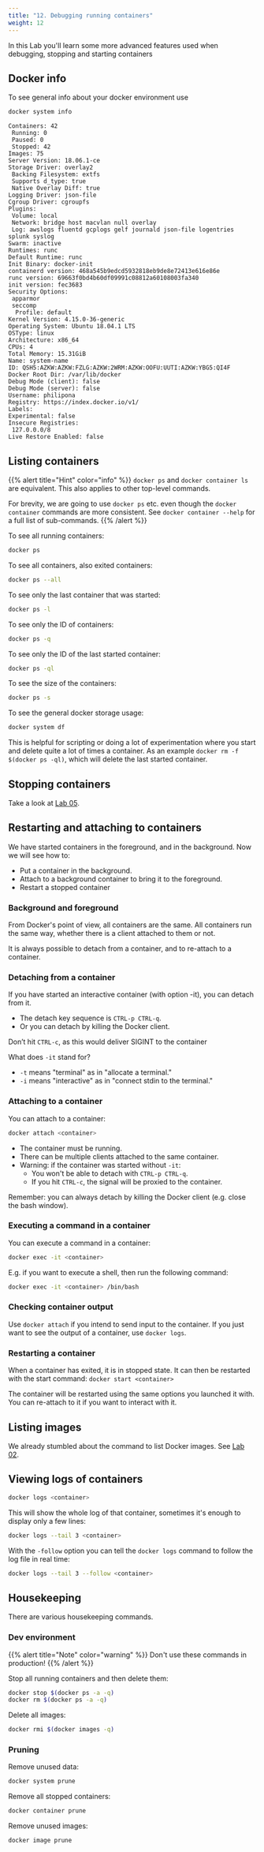 ```yaml
---
title: "12. Debugging running containers"
weight: 12
---
```


In this Lab you'll learn some more advanced features used when debugging, stopping and starting containers


## Docker info

To see general info about your docker environment use

```bash
docker system info
```

```
Containers: 42
 Running: 0
 Paused: 0
 Stopped: 42
Images: 75
Server Version: 18.06.1-ce
Storage Driver: overlay2
 Backing Filesystem: extfs
 Supports d_type: true
 Native Overlay Diff: true
Logging Driver: json-file
Cgroup Driver: cgroupfs
Plugins:
 Volume: local
 Network: bridge host macvlan null overlay
 Log: awslogs fluentd gcplogs gelf journald json-file logentries splunk syslog
Swarm: inactive
Runtimes: runc
Default Runtime: runc
Init Binary: docker-init
containerd version: 468a545b9edcd5932818eb9de8e72413e616e86e
runc version: 69663f0bd4b60df09991c08812a60108003fa340
init version: fec3683
Security Options:
 apparmor
 seccomp
  Profile: default
Kernel Version: 4.15.0-36-generic
Operating System: Ubuntu 18.04.1 LTS
OSType: linux
Architecture: x86_64
CPUs: 4
Total Memory: 15.31GiB
Name: system-name
ID: QSH5:AZKW:AZKW:FZLG:AZKW:2WRM:AZKW:OOFU:UUTI:AZKW:YBG5:QI4F
Docker Root Dir: /var/lib/docker
Debug Mode (client): false
Debug Mode (server): false
Username: philipona
Registry: https://index.docker.io/v1/
Labels:
Experimental: false
Insecure Registries:
 127.0.0.0/8
Live Restore Enabled: false

```


## Listing containers

{{% alert title="Hint" color="info" %}}
`docker ps` and `docker container ls` are equivalent. This also applies to other top-level commands.

For brevity, we are going to use `docker ps` etc. even though the `docker container` commands are more consistent.
See `docker container --help` for a full list of sub-commands.
{{% /alert %}}

To see all running containers:

```bash
docker ps
```

To see all containers, also exited containers:

```bash
docker ps --all
```

To see only the last container that was started:

```bash
docker ps -l
```

To see only the ID of containers:

```bash
docker ps -q
```

To see only the ID of the last started container:

```bash
docker ps -ql
```

To see the size of the containers:

```bash
docker ps -s
```

To see the general docker storage usage:

```bash
docker system df
```

This is helpful for scripting or doing a lot of experimentation where you start and delete quite a lot of times a container. As an example `docker rm -f $(docker ps -ql)`, which will delete the last started container.


## Stopping containers

Take a look at [Lab 05](../05.0).


## Restarting and attaching to containers

We have started containers in the foreground, and in the background.
Now we will see how to:

* Put a container in the background.
* Attach to a background container to bring it to the foreground.
* Restart a stopped container


### Background and foreground

From Docker's point of view, all containers are the same. All containers run the same way, whether there is a client attached to them or not.

It is always possible to detach from a container, and to re-attach to a container.


### Detaching from a container

If you have started an interactive container (with option -it), you can detach from it.

* The detach key sequence is `CTRL-p CTRL-q`.
* Or you can detach by killing the Docker client.

Don’t hit `CTRL-c`, as this would deliver SIGINT to the container

What does `-it` stand for?

* `-t` means "terminal" as in "allocate a terminal."
* `-i` means "interactive" as in "connect stdin to the terminal."


### Attaching to a container

You can attach to a container:

```bash
docker attach <container>
```

* The container must be running.
* There can be multiple clients attached to the same container.
* Warning: if the container was started without `-it`:
  * You won't be able to detach with `CTRL-p CTRL-q`.
  * If you hit `CTRL-c`, the signal will be proxied to the container.

Remember: you can always detach by killing the Docker client (e.g. close the bash window).


### Executing a command in a container

You can execute a command in a container:

```bash
docker exec -it <container>
```

E.g. if you want to execute a shell, then run the following command:

```bash
docker exec -it <container> /bin/bash
```


### Checking container output

Use `docker attach` if you intend to send input to the container.
If you just want to see the output of a container, use `docker logs`.


### Restarting a container

When a container has exited, it is in stopped state. It can then be restarted with the start command: `docker start <container>`

The container will be restarted using the same options you launched it with.
You can re-attach to it if you want to interact with it.


## Listing images

We already stumbled about the command to list Docker images. See [Lab 02](../02.0/).


## Viewing logs of containers

```bash
docker logs <container>
```

This will show the whole log of that container, sometimes it's enough to display only a few lines:

```bash
docker logs --tail 3 <container>
```

With the `-follow` option you can tell the `docker logs` command to follow the log file in real time:

```bash
docker logs --tail 3 --follow <container>
```


## Housekeeping

There are various housekeeping commands.


### Dev environment

{{% alert title="Note" color="warning" %}}
Don't use these commands in production!
{{% /alert %}}


Stop all running containers and then delete them:

```bash
docker stop $(docker ps -a -q)
docker rm $(docker ps -a -q)
```

Delete all images:

```bash
docker rmi $(docker images -q)
```


### Pruning

Remove unused data:

```bash
docker system prune
```

Remove all stopped containers:

```bash
docker container prune
```

Remove unused images:

```bash
docker image prune
```

